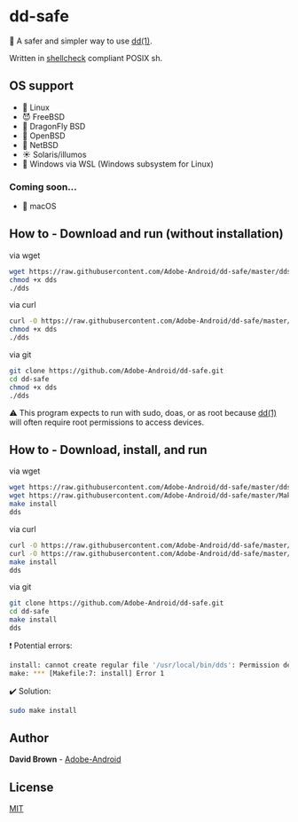 # dd-safe
:shell: A safer and simpler way to use [dd(1)](https://www.freebsd.org/cgi/man.cgi?dd(1)).

Written in [shellcheck](https://www.shellcheck.net) compliant POSIX sh.

## OS support
* :penguin: Linux
* :smiling_imp: FreeBSD
* :dragon: DragonFly BSD
* :blowfish: OpenBSD
* :triangular_flag_on_post: NetBSD
* :sunny: Solaris/illumos
* :wine_glass: Windows via WSL (Windows subsystem for Linux)

### Coming soon...
* :apple: macOS

## How to - Download and run (without installation)

via wget
```sh
wget https://raw.githubusercontent.com/Adobe-Android/dd-safe/master/dds
chmod +x dds
./dds
```

via curl
```sh
curl -O https://raw.githubusercontent.com/Adobe-Android/dd-safe/master/dds
chmod +x dds
./dds
```

via git
```sh
git clone https://github.com/Adobe-Android/dd-safe.git
cd dd-safe
chmod +x dds
./dds
```

:warning: This program expects to run with sudo, doas, or as root because [dd(1)](https://www.freebsd.org/cgi/man.cgi?dd(1)) will often require root permissions to access devices.

## How to - Download, install, and run

via wget
```sh
wget https://raw.githubusercontent.com/Adobe-Android/dd-safe/master/dds
wget https://raw.githubusercontent.com/Adobe-Android/dd-safe/master/Makefile
make install
dds
```

via curl
```sh
curl -O https://raw.githubusercontent.com/Adobe-Android/dd-safe/master/dds
curl -O https://raw.githubusercontent.com/Adobe-Android/dd-safe/master/Makefile
make install
dds
```

via git
```sh
git clone https://github.com/Adobe-Android/dd-safe.git
cd dd-safe
make install
dds
```

:heavy_exclamation_mark: Potential errors:
```sh
install: cannot create regular file '/usr/local/bin/dds': Permission denied
make: *** [Makefile:7: install] Error 1
```

:heavy_check_mark: Solution:
```sh
sudo make install
```

## Author

**David Brown** - [Adobe-Android](https://github.com/Adobe-Android)

## License

[MIT](https://choosealicense.com/licenses/mit/)
